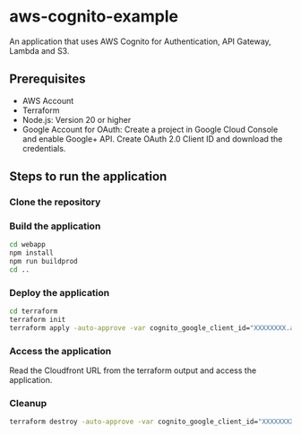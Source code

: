 # aws-cognito-example
An application that uses AWS Cognito for Authentication, API Gateway, Lambda and S3.

## Prerequisites
- AWS Account
- Terraform
- Node.js: Version 20 or higher
- Google Account for OAuth: Create a project in Google Cloud Console and enable Google+ API. Create OAuth 2.0 Client ID and download the credentials.

## Steps to run the application

### Clone the repository
### Build the application
```bash
cd webapp
npm install
npm run buildprod
cd ..
```

### Deploy the application
```bash
cd terraform
terraform init
terraform apply -auto-approve -var cognito_google_client_id="XXXXXXXX.apps.googleusercontent.com" -var cognito_google_client_secret="XXXXXXXXXX"
```

### Access the application
Read the Cloudfront URL from the terraform output and access the application.

### Cleanup
```bash
terraform destroy -auto-approve -var cognito_google_client_id="XXXXXXXX.apps.googleusercontent.com" -var cognito_google_client_secret="XXXXXXXXXX"
```

